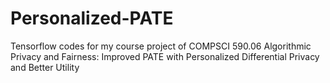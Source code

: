 # Personalized-PATE
Tensorflow codes for my course project of COMPSCI 590.06 Algorithmic Privacy and Fairness: Improved PATE with Personalized Differential Privacy and Better Utility
